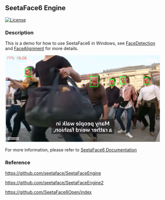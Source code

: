 ## SeetaFace6 Engine

[![License](https://img.shields.io/badge/license-BSD-blue.svg)](LICENSE)

### Description
This is a demo for how to use SeetaFace6 in Windows, see [FaceDetection](FaceDetection/example) and [FaceAlignment](FaceAlignment/example) for more details.

![fa_fd](data/fd_fa.png)

For more information, please refer to [SeetaFace6 Documentation](http://leanote.com/blog/post/5e7d6cecab64412ae60016ef)

### Reference
https://github.com/seetaface/SeetaFaceEngine

https://github.com/seetaface/SeetaFaceEngine2

https://github.com/SeetaFace6Open/index